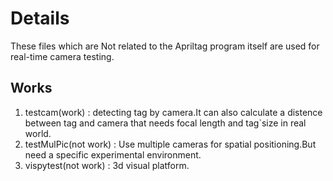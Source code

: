# Details
These files which are Not related to the Apriltag program itself are used for real-time camera testing.

## Works

1. testcam(work) : detecting tag by camera.It can also calculate a distence between tag and camera that needs focal length and tag`size in real world.
2. testMulPic(not work) : Use multiple cameras for spatial positioning.But need a specific experimental environment.
3. vispytest(not work) : 3d visual platform. 